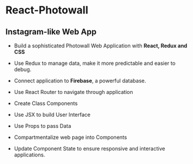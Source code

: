 # React-Photowall

## Instagram-like Web App

- Build a sophisticated Photowall Web Application with **React, Redux and CSS**

- Use Redux to manage data, make it more predictable and easier to debug.

- Connect application to **Firebase**, a powerful database.

- Use React Router to navigate through application

- Create Class Components

- Use JSX to build User Interface

- Use Props to pass Data

- Compartmentalize web page into Components

- Update Component State to ensure responsive and interactive applications.
